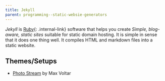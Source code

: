 ```yaml
---
title: Jekyll
parent: programming--static-websie-generators
---
```


<dfn>Jekyll</dfn> is [Ruby](../ruby){: .internal-link} software that helps you create _Simple, blog-aware, static sites_ suitable for static domain hosting. It is simple in sense that it does one thing well. It compiles HTML and markdown files into a static website.

## Themes/Setups

-   [Photo Stream](https://github.com/maxvoltar/photo-stream) by Max Voltar
